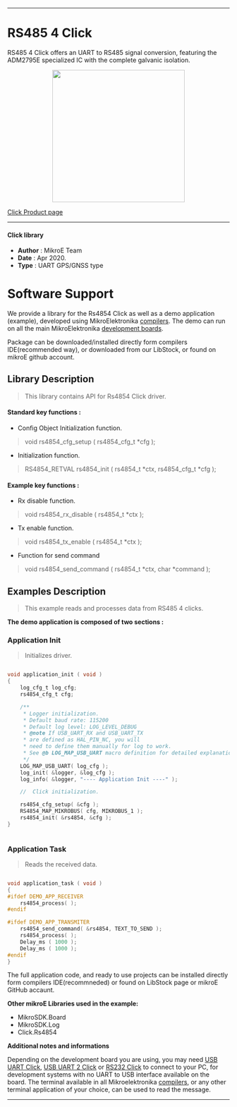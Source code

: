 
---
# RS485 4 Click

RS485 4 Click offers an UART to RS485 signal conversion, featuring the ADM2795E specialized IC with the complete galvanic isolation.

<p align="center">
  <img src="https://download.mikroe.com/images/click_for_ide/rs4854_click.png" height=300px>
</p>

[Click Product page](https://www.mikroe.com/rs485-4-click)

---


#### Click library 

- **Author**        : MikroE Team
- **Date**          : Apr 2020.
- **Type**          : UART GPS/GNSS type


# Software Support

We provide a library for the Rs4854 Click 
as well as a demo application (example), developed using MikroElektronika 
[compilers](https://shop.mikroe.com/compilers). 
The demo can run on all the main MikroElektronika [development boards](https://shop.mikroe.com/development-boards).

Package can be downloaded/installed directly form compilers IDE(recommended way), or downloaded from our LibStock, or found on mikroE github account. 

## Library Description

> This library contains API for Rs4854 Click driver.

#### Standard key functions :

- Config Object Initialization function.
> void rs4854_cfg_setup ( rs4854_cfg_t *cfg ); 
 
- Initialization function.
> RS4854_RETVAL rs4854_init ( rs4854_t *ctx, rs4854_cfg_t *cfg );

#### Example key functions :

- Rx disable function.
> void rs4854_rx_disable ( rs4854_t *ctx );
 
- Tx enable function.
> void rs4854_tx_enable ( rs4854_t *ctx );

- Function for send command
> void rs4854_send_command ( rs4854_t *ctx, char *command );

## Examples Description

> This example reads and processes data from RS485 4 clicks.

**The demo application is composed of two sections :**

### Application Init 

> Initializes driver.

```c

void application_init ( void )
{
    log_cfg_t log_cfg;
    rs4854_cfg_t cfg;

    /** 
     * Logger initialization.
     * Default baud rate: 115200
     * Default log level: LOG_LEVEL_DEBUG
     * @note If USB_UART_RX and USB_UART_TX 
     * are defined as HAL_PIN_NC, you will 
     * need to define them manually for log to work. 
     * See @b LOG_MAP_USB_UART macro definition for detailed explanation.
     */
    LOG_MAP_USB_UART( log_cfg );
    log_init( &logger, &log_cfg );
    log_info( &logger, "---- Application Init ----" );

    //  Click initialization.

    rs4854_cfg_setup( &cfg );
    RS4854_MAP_MIKROBUS( cfg, MIKROBUS_1 );
    rs4854_init( &rs4854, &cfg );
}
  
```

### Application Task

> Reads the received data.

```c

void application_task ( void )
{
#ifdef DEMO_APP_RECEIVER
    rs4854_process( );
#endif    

#ifdef DEMO_APP_TRANSMITER
    rs4854_send_command( &rs4854, TEXT_TO_SEND );
    rs4854_process( );
    Delay_ms ( 1000 );
    Delay_ms ( 1000 );
#endif    
}  

```

The full application code, and ready to use projects can be  installed directly form compilers IDE(recommneded) or found on LibStock page or mikroE GitHub accaunt.

**Other mikroE Libraries used in the example:** 

- MikroSDK.Board
- MikroSDK.Log
- Click.Rs4854

**Additional notes and informations**

Depending on the development board you are using, you may need 
[USB UART Click](https://shop.mikroe.com/usb-uart-click), 
[USB UART 2 Click](https://shop.mikroe.com/usb-uart-2-click) or 
[RS232 Click](https://shop.mikroe.com/rs232-click) to connect to your PC, for 
development systems with no UART to USB interface available on the board. The 
terminal available in all Mikroelektronika 
[compilers](https://shop.mikroe.com/compilers), or any other terminal application 
of your choice, can be used to read the message.



---

